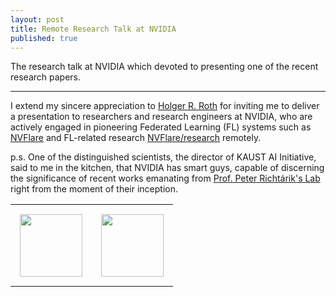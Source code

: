 ```yaml
---
layout: post
title: Remote Research Talk at NVIDIA
published: true
---
```


The research talk at NVIDIA which devoted to presenting one of the recent research papers.

---

I extend my sincere appreciation to [Holger R. Roth](https://www.linkedin.com/in/holger-r-roth-b939a79/) for inviting me to deliver a presentation to researchers and research engineers at NVIDIA, 
who are actively engaged in pioneering Federated Learning (FL) systems such as [NVFlare](https://developer.nvidia.com/flare) and FL-related research [NVFlare/research](https://github.com/NVIDIA/NVFlare/tree/main/research) remotely.


p.s. One of the distinguished scientists, the director of KAUST AI Initiative, said to me in the kitchen, that NVIDIA has smart guys, capable of discerning the significance of recent works emanating from [Prof. Peter Richtárik's Lab](https://richtarik.org/) right from the moment of their inception.

<table style="text-align:center;">
<tr>
<td style="padding:15px;text-align:center;vertical-align:middle;"> <img height="100px" src="https://burlachenkok.github.io/materials/KAUST-logo.svg"/> </td>
<td style="padding:15px;text-align:center;vertical-align:middle;"> <img height="100px" src="https://burlachenkok.github.io/materials/Nvidia_logo.svg"/> </td>
</tr>
</table>
